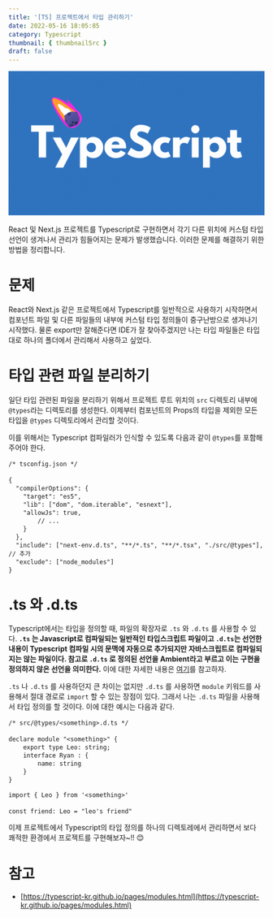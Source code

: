 ```yaml
---
title: '[TS] 프로젝트에서 타입 관리하기'
date: 2022-05-16 18:05:85
category: Typescript
thumbnail: { thumbnailSrc }
draft: false
---
```


![](./images/thumbNail.gif)

React 및 Next.js 프로젝트를 Typescript로 구현하면서 각기 다른 위치에 커스텀 타입 선언이 생겨나서 관리가 힘들어지는 문제가 발생했습니다. 이러한 문제를 해결하기 위한 방법을 정리합니다.

# 문제

React와 Next.js 같은 프로젝트에서 Typescript를 일반적으로 사용하기 시작하면서 컴포넌트 파일 및 다른 파일들의 내부에 커스텀 타입 정의들이 중구난방으로 생겨나기 시작했다. 물론 export만 잘해준다면 IDE가 잘 찾아주겠지만 나는 타입 파일들은 타입대로 하나의 폴더에서 관리해서 사용하고 싶었다.

# 타입 관련 파일 분리하기

일단 타입 관련된 파일을 분리하기 위해서 프로젝트 루트 위치의 `src` 디렉토리 내부에 `@types`라는 디렉토리를 생성한다. 이제부터 컴포넌트의 Props의 타입을 제외한 모든 타입을 `@types` 디렉토리에서 관리할 것이다.

이를 위해서는 Typescript 컴파일러가 인식할 수 있도록 다음과 같이 `@types`를 포함해주어야 한다.

```tsx
/* tsconfig.json */

{
  "compilerOptions": {
    "target": "es5",
    "lib": ["dom", "dom.iterable", "esnext"],
    "allowJs": true,
		// ...
    }
  },
  "include": ["next-env.d.ts", "**/*.ts", "**/*.tsx", "./src/@types"],  // 추가
  "exclude": ["node_modules"]
}
```

# .ts 와 .d.ts

Typescript에서는 타입을 정의할 때, 파일의 확장자로 `.ts` 와 `.d.ts` 를 사용할 수 있다. **`.ts` 는 Javascript로 컴파일되는 일반적인 타입스크립트 파일이고 `.d.ts`는 선언한 내용이 Typescript 컴파일 시의 문맥에 자동으로 추가되지만 자바스크립트로 컴파일되지는 않는 파일이다. 참고로 `.d.ts` 로 정의된 선언을 Ambient라고 부르고 이는 구현을 정의하지 않은 선언을 의미한다.** 이에 대한 자세한 내용은 [여기](https://stackoverflow.com/questions/29196657/what-is-the-difference-between-d-ts-vs-ts-in-typescript)를 참고하자.

`.ts` 나 `.d.ts` 를 사용하던지 큰 차이는 없지만 `.d.ts` 를 사용하면 `module` 키워드를 사용해서 절대 경로로 `import` 할 수 있는 장점이 있다. 그래서 나는 `.d.ts` 파일을 사용해서 타입 정의를 할 것이다. 이에 대한 예시는 다음과 같다.

```tsx
/* src/@types/<something>.d.ts */

declare module "<something>" {
	export type Leo: string;
	interface Ryan : {
		name: string
	}
}

```

```tsx
import { Leo } from '<something>'

const friend: Leo = "leo's friend"
```

이제 프로젝트에서 Typescript의 타입 정의를 하나의 디렉토레에서 관리하면서 보다 쾌적한 환경에서 프로젝트를 구현해보자~!!
😊

# 참고

- [https://typescript-kr.github.io/pages/modules.html](https://typescript-kr.github.io/pages/modules.html)

<br>

